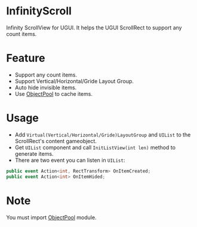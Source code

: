 # InfinityScroll
Infinity ScrollView for UGUI. It helps the UGUI ScrollRect to support any count items.

# Feature
* Support any count items.
* Support Vertical/Horizontal/Gride Layout Group.
* Auto hide invisible items.
* Use [ObjectPool](https://github.com/Mr-sB/ObjectPool) to cache items.

# Usage
* Add `Virtual(Vertical/Horizontal/Gride)LayoutGroup` and `UIList` to the ScrollRect's content gameobject.
* Get `UIList` component and call `InitListView(int len)` method to generate items.
* There are two event you can listen in `UIList`:
```c#
public event Action<int, RectTransform> OnItemCreated;
public event Action<int> OnItemHided;
```

# Note
You must import [ObjectPool](https://github.com/Mr-sB/ObjectPool) module.
